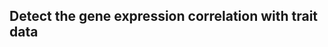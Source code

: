 Detect the gene expression correlation with trait data
------------------------------------------------------
